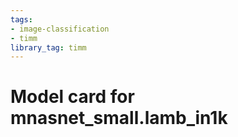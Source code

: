 ```yaml
---
tags:
- image-classification
- timm
library_tag: timm
---
```

# Model card for mnasnet_small.lamb_in1k